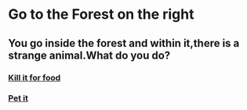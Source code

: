 # Go to the Forest on the right
## You go inside the forest and within it,there is a strange animal.What do you do?
### [Kill it for food](KillAnimal.md)
### [Pet it](PetAnimal.md)